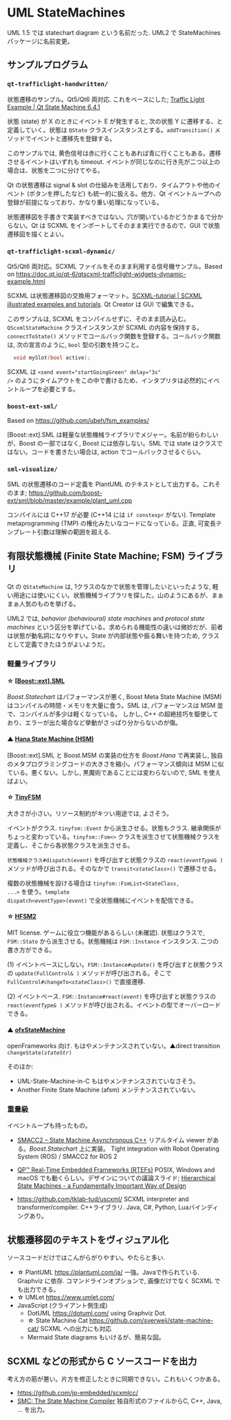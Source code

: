 # UML StateMachines

UML 1.5 では statechart diagram という名前だった. UML2 で StateMachines パッケージに名前変更。

## サンプルプログラム

### `qt-trafficlight-handwritten/`

状態遷移のサンプル。Qt5/Qt6 両対応. これをベースにした; <a href="https://doc.qt.io/qt-6/qtstatemachine-statemachine-trafficlight-example.html">Traffic Light Example | Qt State Machine 6.4.1</a>

状態 (state) が X のときにイベント E が発生すると, 次の状態 Y に遷移する、と定義していく。状態は `QState` クラスインスタンスとする。`addTransition()` メソッドでイベントと遷移先を登録する。

このサンプルでは, 黄色信号は赤に行くこともあれば青に行くこともある。遷移させるイベントはいずれも timeout. イベントが同じなのに行き先が二つ以上の場合は、状態を二つに分けてやる。

Qt の状態遷移は signal &amp; slot の仕組みを活用しており、タイムアウトや他のイベント (ボタンを押したなど) も統一的に扱える。他方、Qt イベントループへの登録が前提になっており、かなり重い処理になっている。

状態遷移図を手書きで実装すべきではない。穴が開いているかどうかまるで分からない。Qt は SCXML をインポートしてそのまま実行できるので、GUI で状態遷移図を描くとよい。



### `qt-trafficlight-scxml-dynamic/`

Qt5/Qt6 両対応。SCXML ファイルをそのまま利用する信号機サンプル。Based on https://doc.qt.io/qt-6/qtscxml-trafficlight-widgets-dynamic-example.html

SCXML は状態遷移図の交換用フォーマット。<a href="https://alexzhornyak.github.io/SCXML-tutorial/">SCXML-tutorial | SCXML illustrated examples and tutorials</a>. Qt Creator は GUI で編集できる。

このサンプルは, SCXML をコンパイルせずに、そのまま読み込む。`QScxmlStateMachine` クラスインスタンスが SCXML の内容を保持する。`connectToState()` メソッドでコールバック関数を登録する。コールバック関数は, 次の宣言のように, `bool` 型の引数を持つこと。

```c++
  void mySlot(bool active);
```

SCXML は <code>&lt;send event="startGoingGreen" delay="3s" /&gt;</code> のようにタイムアウトをこの中で書けるため、インタプリタは必然的にイベントループを必要とする。





### `boost-ext-sml/`

Based on https://github.com/ubeh/fsm_examples/

[Boost::ext].SML は軽量な状態機械ライブラリでメジャー。名前が紛らわしいが、Boost の一部ではなく, Boost には依存しない。SML では state はクラスではない。コードを書きたい場合は, action でコールバックさせるぐらい。




### `sml-visualize/`

SML の状態遷移のコード定義を PlantUML のテキストとして出力する。これそのまま; https://github.com/boost-ext/sml/blob/master/example/plant_uml.cpp

コンパイルには C++17 が必要 (C++14 には `if constexpr` がない). Template metaprogramming (TMP) の権化みたいなコードになっている。正直, 可変長テンプレート引数は理解の範囲を超える.





## 有限状態機械 (Finite State Machine; FSM) ライブラリ

Qt の `QStateMachine` は, 1クラスのなかで状態を管理したいといったような, 軽い用途には使いにくい。状態機械ライブラリを探した。山のようにあるが、まぁまぁ人気のものを挙げる。

UML2 では, <i>behavior (behavioural) state machines</i> and <i>protocol state machines</i> という区分を挙げている。求められる機能性の違いは微妙だが、前者は状態が動名詞になりやすい。State が内部状態や振る舞いを持つため, クラスとして定義できたほうがよいようだ。



### 軽量ライブラリ

#### ☆ <a href="https://boost-ext.github.io/sml/">[Boost::ext].SML</a>
<i>Boost.Statechart</i> はパフォーマンスが悪く, Boost Meta State Machine (MSM) はコンパイルの時間・メモリを大量に食う。SML は, パフォーマンスは MSM 並で、コンパイルが多少は軽くなっている。
しかし, C++ の超絶技巧を駆使しており、エラーが出た場合など挙動がさっぱり分からないのが傷。

#### ▲ <a href="https://github.com/erikzenker/hsm/">Hana State Machine (HSM)</a> 
[Boost::ext].SML と Boost.MSM の実装の仕方を <i>Boost.Hana</i> で再実装し, 独自のメタプログラミングコードの大きさを縮小。パフォーマンス傾向は MSM に似ている。悪くない。しかし, 黒魔術であることには変わらないので, SML を使えばよい。

#### ☆ <a href="https://github.com/digint/tinyfsm/">TinyFSM</a>
大きさが小さい。リソース制約がキツい用途では, よさそう。

イベントがクラス. <code>tinyfsm::Event</code> から派生させる。状態もクラス. 継承関係がちょっと変わっている。<code>tinyfsm::Fsm&lt;&gt;</code> クラスを派生させて状態機械クラスを定義し、そこから各状態クラスを派生させる。

<code>状態機械クラス#dispatch(<var>event</var>)</code> を呼び出すと状態クラスの <code>react(<var>eventType&amp;</var> )</code> メソッドが呼び出される。そのなかで <code>transit&lt;<var>stateClass</var>&gt;()</code> で遷移させる。

複数の状態機械を設ける場合は <code>tinyfsm::FsmList&lt;StateClass, ...&gt;</code> を使う。<code>template dispatch&lt;eventType&gt;(event)</code> で全状態機械にイベントを配信できる。
      

#### ☆ <a href="https://github.com/andrew-gresyk/HFSM2/">HFSM2</a>
MIT license. ゲームに役立つ機能があるらしい (未確認). 状態はクラスで, <code>FSM::State</code> から派生させる。状態機械は <code>FSM::Instance</code> インスタンス. 二つの書き方ができる。

(1) イベントベースにしない。<code>FSM::Instance#update()</code> を呼び出すと状態クラスの <code>update(FullControl&amp; )</code> メソッドが呼び出される。そこで <code>FullControl#changeTo&lt;<var>stateClass</var>&gt;()</code> で直接遷移. 

(2) イベントベース. <code>FSM::Instance#react(<var>event</var>)</code> を呼び出すと状態クラスの <code>react(<var>eventType&amp;</var> )</code> メソッドが呼び出される。イベントの型でオーバーロードできる。


#### ▲ <a href="https://github.com/neilmendoza/ofxStateMachine/">ofxStateMachine</a>  
openFrameworks 向け. もはやメンテナンスされていない。▲direct transition <code>changeState(<var>stateStr</var>)</code>



そのほか:
 - UML-State-Machine-in-C もはやメンテナンスされていなさそう。
 - Another Finite State Machine (afsm) メンテナンスされていない。




### 重量級

イベントループも持ったもの。

 - <a href="https://github.com/robosoft-ai/SMACC2/">SMACC2 – State Machine Asynchronous C++</a> リアルタイム viewer がある。<i>Boost.Statechart</i> 上に実装。
   Tight integration with Robot Operating System (ROS) / SMACC2 for ROS 2

 - <a href="https://www.state-machine.com/products/qp">QP™ Real-Time Embedded Frameworks (RTEFs)</a> POSIX, Windows and macOS でも動くらしい。デザインについての議論スライド; <a href="https://www.cis.upenn.edu/~lee/06cse480/lec-HSM.pdf">Hierarchical State Machines - a Fundamentally Important Way of Design</a>
 
 - https://github.com/tklab-tud/uscxml/  SCXML interpreter and transformer/compiler. C++ライブラリ. Java, C#, Python, Luaバインディングあり。




## 状態遷移図のテキストをヴィジュアル化

ソースコードだけではこんがらがりやすい。やたらと多い.

 * ☆ PlantUML  https://plantuml.com/ja/  一強。Javaで作られている. Graphviz に依存. コマンドラインオプションで, 画像だけでなく SCXML でも出力できる。
 * ☆ UMLet https://www.umlet.com/
 * JavaScript (クライアント側生成)
    - DotUML  https://dotuml.com/  using Graphviz Dot.
    - ☆ State Machine Cat  https://github.com/sverweij/state-machine-cat/  SCXML への出力にも対応
    - Mermaid   State diagrams もいけるが、簡易な図。




## SCXML などの形式から C ソースコードを出力

考え方の筋が悪い。片方を修正したときに同期できない。これもいくつかある。
 - https://github.com/jp-embedded/scxmlcc/
 - <a href="https://smc.sourceforge.net/">SMC: The State Machine Compiler</a> 独自形式のファイルからC, C++, Java, ... を出力。

    
 
